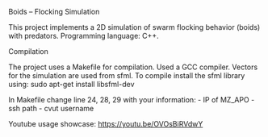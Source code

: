 Boids – Flocking Simulation

This project implements a 2D simulation of swarm flocking behavior (boids) with predators. Programming language: C++. 

Compilation

The project uses a Makefile for compilation. Used a GCC compiler.
Vectors for the simulation are used from sfml. To compile install the sfml library using:
sudo apt-get install libsfml-dev

In Makefile change line 24, 28, 29 with your information:
    - IP of MZ_APO
    - ssh path
    - cvut username

Youtube usage showcase: https://youtu.be/OVOsBiRVdwY
